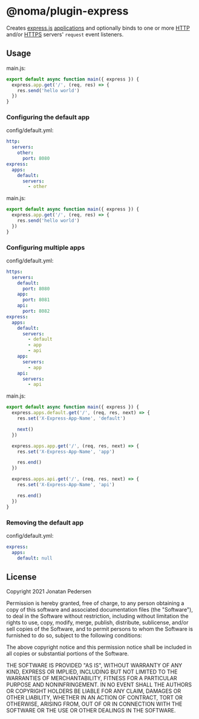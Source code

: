 # @noma/plugin-express

Creates [express.js](https://expressjs.com/) [applications](https://expressjs.com/en/4x/api.html#app) and optionally binds to one or more [HTTP](../plugin-http/README.md) and/or [HTTPS](../plugin-https/README.md) servers' `request` event listeners.


## Usage

main.js:

``` js
export default async function main({ express }) {
  express.app.get('/', (req, res) => {
    res.send('hello world')
  })
}
```

### Configuring the default app

config/default.yml:

``` yml
http:
  servers:
    other:
      port: 8080
express:
  apps:
    default:
      servers:
        - other
```

main.js:

``` js
export default async function main({ express }) {
  express.app.get('/', (req, res) => {
    res.send('hello world')
  })
}
```

### Configuring multiple apps

config/default.yml:

``` yml
https:
  servers:
    default:
      port: 8080
    app:
      port: 8081
    api:
      port: 8082
express:
  apps:
    default:
      servers:
        - default
        - app
        - api
    app:
      servers:
        - app
    api:
      servers:
        - api
```

main.js:

``` js
export default async function main({ express }) {
  express.apps.default.get('/', (req, res, next) => {
    res.set('X-Express-App-Name', 'default')

    next()
  })

  express.apps.app.get('/', (req, res, next) => {
    res.set('X-Express-App-Name', 'app')

    res.end()
  })

  express.apps.api.get('/', (req, res, next) => {
    res.set('X-Express-App-Name', 'api')

    res.end()
  })
}
```

### Removing the default app

config/default.yml:

``` yml
express:
  apps:
    default: null
```

## License

Copyright 2021 Jonatan Pedersen 

Permission is hereby granted, free of charge, to any person obtaining a copy of this software and associated documentation files (the "Software"), to deal in the Software without restriction, including without limitation the rights to use, copy, modify, merge, publish, distribute, sublicense, and/or sell copies of the Software, and to permit persons to whom the Software is furnished to do so, subject to the following conditions:

The above copyright notice and this permission notice shall be included in all copies or substantial portions of the Software.

THE SOFTWARE IS PROVIDED "AS IS", WITHOUT WARRANTY OF ANY KIND, EXPRESS OR IMPLIED, INCLUDING BUT NOT LIMITED TO THE WARRANTIES OF MERCHANTABILITY, FITNESS FOR A PARTICULAR PURPOSE AND NONINFRINGEMENT. IN NO EVENT SHALL THE AUTHORS OR COPYRIGHT HOLDERS BE LIABLE FOR ANY CLAIM, DAMAGES OR OTHER LIABILITY, WHETHER IN AN ACTION OF CONTRACT, TORT OR OTHERWISE, ARISING FROM, OUT OF OR IN CONNECTION WITH THE SOFTWARE OR THE USE OR OTHER DEALINGS IN THE SOFTWARE.

